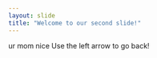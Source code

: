 ```yaml
---
layout: slide
title: "Welcome to our second slide!"
---
```

ur mom nice
Use the left arrow to go back!

